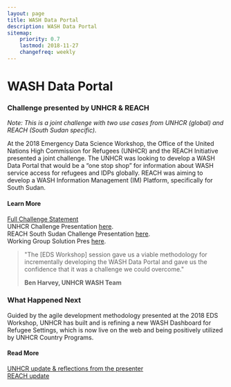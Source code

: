 ```yaml
---
layout: page
title: WASH Data Portal
description: WASH Data Portal
sitemap:
    priority: 0.7
    lastmod: 2018-11-27
    changefreq: weekly
---
```

# WASH Data Portal

### Challenge presented by UNHCR & REACH

*Note: This is a joint challenge with two use cases from UNHCR (global) and REACH (South Sudan specific).*

At the 2018 Emergency Data Science Workshop, the Office of the United Nations High Commission for Refugees (UNHCR) and the REACH Initiative presented a joint challenge. The UNHCR was looking to develop a WASH Data Portal that would be a “one stop shop” for information about WASH service access for refugees and IDPs globally. REACH was aiming to develop a WASH Information Management (IM) Platform, specifically for South Sudan. 

#### Learn More
<a href="WASH-challenge-statement">Full Challenge Statement</a><br>
UNHCR Challenge Presentation [here](https://www.slideshare.net/dighr/challenge-4-wash-data-portal-unhcr).<br>
REACH South Sudan Challenge Presentation [here](https://www.slideshare.net/dighr/challenge-4-wash-data-portal-reach).<br>
Working Group Solution Pres [here](https://www.slideshare.net/dighr/approach-to-challenge-4-global-wash-data-portal).<br>

<blockquote>
"The [EDS Workshop] session gave us a viable methodology for incrementally developing the WASH Data Portal and gave us the confidence that it was a challenge we could overcome."<br>

<strong>Ben Harvey, UNHCR WASH Team</strong>
</blockquote>

### What Happened Next
Guided by the agile development methodology presented at the 2018 EDS Workshop, UNHCR has built and is refining a new WASH Dashboard for Refugee Settings, which is now live on the web and being positively utilized by UNHCR Country Programs.

#### Read More
<a href="WASH-UNHCR-update">UNHCR update & reflections from the presenter</a><br>
<a href="WASH-REACH-update">REACH update</a>
